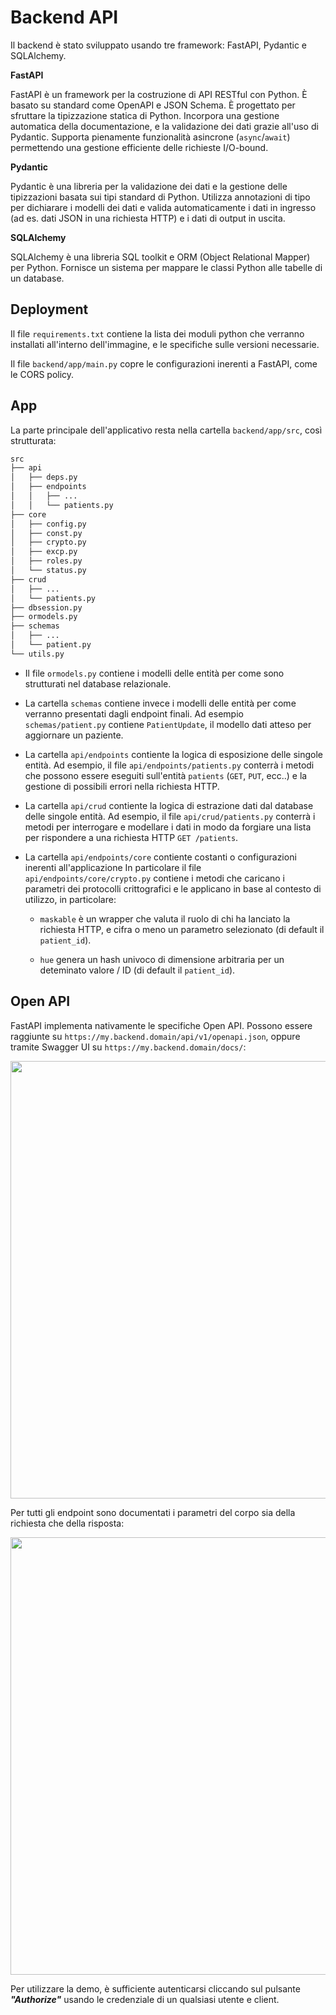 # Backend API

Il backend è stato sviluppato usando tre framework: FastAPI, Pydantic e SQLAlchemy.

**FastAPI**

FastAPI è un framework per la costruzione di API RESTful con Python.
È basato su standard come OpenAPI e JSON Schema.
È progettato per sfruttare la tipizzazione statica di Python.
Incorpora una gestione automatica della documentazione, e la validazione dei dati grazie all'uso di Pydantic.
Supporta pienamente funzionalità asincrone (`async`/`await`) permettendo una gestione efficiente delle richieste I/O-bound.

**Pydantic**

Pydantic è una libreria per la validazione dei dati e la gestione delle tipizzazioni basata sui tipi standard di Python.
Utilizza annotazioni di tipo per dichiarare i modelli dei dati e valida automaticamente i dati in ingresso (ad es. dati JSON in una richiesta HTTP) e  i dati di output in uscita.

**SQLAlchemy**

SQLAlchemy è una libreria SQL toolkit e ORM (Object Relational Mapper) per Python.
Fornisce un sistema per mappare le classi Python alle tabelle di un database.

## Deployment

Il file `requirements.txt` contiene la lista dei moduli python che verranno installati all'interno dell'immagine, e le specifiche sulle versioni necessarie.

Il file `backend/app/main.py` copre le configurazioni inerenti a FastAPI, come le CORS policy.

## App

La parte principale dell'applicativo resta nella cartella `backend/app/src`, così strutturata:

```bash
src
├── api
│   ├── deps.py
│   ├── endpoints
│   │   ├── ...
│   │   └── patients.py
├── core
│   ├── config.py
│   ├── const.py
│   ├── crypto.py
│   ├── excp.py
│   ├── roles.py
│   └── status.py
├── crud
│   ├── ...
│   └── patients.py
├── dbsession.py
├── ormodels.py
├── schemas
│   ├── ...
│   └── patient.py
└── utils.py
```

- Il file `ormodels.py` contiene i modelli delle entità per come sono strutturati nel database relazionale.

- La cartella `schemas` contiene invece i modelli delle entità per come verranno presentati dagli endpoint finali.
Ad esempio `schemas/patient.py` contiene `PatientUpdate`, il modello dati atteso per aggiornare un paziente.

- La cartella `api/endpoints` contiente la logica di esposizione delle singole entità.
Ad esempio, il file `api/endpoints/patients.py` conterrà i metodi che possono essere eseguiti sull'entità `patients` (`GET`, `PUT`, ecc..) e la gestione di possibili errori nella richiesta HTTP.

- La cartella `api/crud` contiente la logica di estrazione dati dal database delle singole entità.
Ad esempio, il file `api/crud/patients.py` conterrà i metodi per interrogare e modellare i dati in modo da forgiare una lista per rispondere a una richiesta HTTP `GET /patients`.

- La cartella `api/endpoints/core` contiente costanti o configurazioni inerenti all'applicazione
In particolare il file `api/endpoints/core/crypto.py` contiene i metodi che caricano i parametri dei protocolli crittografici e le applicano in base al contesto di utilizzo, in particolare:

  - `maskable` è un wrapper che valuta il ruolo di chi ha lanciato la richiesta HTTP, e cifra o meno un parametro selezionato (di default il `patient_id`).

  - `hue` genera un hash univoco di dimensione arbitraria per un deteminato valore / ID (di default il `patient_id`).

## Open API

FastAPI implementa nativamente le specifiche Open API.
Possono essere raggiunte su `https://my.backend.domain/api/v1/openapi.json`, oppure tramite Swagger UI su `https://my.backend.domain/docs/`:

<img src="../../images/swagger.png" width=700 />

Per tutti gli endpoint sono documentati i parametri del corpo sia della richiesta che della risposta:

<img src="../../images/api_specifics.png" width=700 />

Per utilizzare la demo, è sufficiente autenticarsi cliccando sul pulsante ***"Authorize"*** usando le credenziale di un qualsiasi utente e client.
